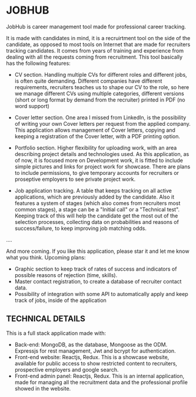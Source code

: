 # JOBHUB

JobHub is career management tool made for professional career tracking. 

It is made with candidates in mind, it is a recruirtment tool on the side of the candidate, as opposed to most tools on Internet that are made for recruiters tracking candidates. It comes from years of training and experience from dealing with all the requests coming from recruitment. This tool basically has the following features:

- CV section. Handling multiple CVs for different roles and different jobs, is often quite demanding. Different companies have different requirements, recruiters teaches us to shape our CV to the role, so here we manage different CVs using multiple categories, different versions (short or long format by demand from the recruiter) printed in PDF (no word support)

- Cover letter section. One area I missed from LinkedIn, is the possibility of writing your own Cover letters per request from the applied company. This application allows management of Cover letters, copying and keeping a registration of the Cover letter, with a PDF printing option.

- Portfolio section. Higher flexibility for uploading work, with an area describing project details and technologies used. As this application, as of now, it is focused more on Development work, it is fitted to include simple pictures and links for project work for showcase. There are plans to include permissions, to give temporary accounts for recruiters or proseptive employers to see private project work.

- Job application tracking. A table that keeps tracking on all active applications, which are previously added by the candidate. Also it features a system of stages (which also comes from recruiters most common stages), a stage can be a "Initial call" or a "Technical test". Keeping track of this will help the candidate get the most out of the selection processes, collecting data on probabilities and reasons of success/failure, to keep improving job matching odds.

....

And more coming. If you like this application, please star it and let me know what you think. Upcoming plans: 

- Graphic section to keep track of rates of success and indicators of possible reasons of rejection (time, skills).
- Master contact registration, to create a database of recruiter contact data.
- Possibility of integration with some API to automatically apply and keep track of jobs, inside of the application


## TECHNICAL DETAILS

This is a full stack application made with:

- Back-end: MongoDB, as the database, Mongoose as the ODM. Expressjs for rest management, Jwt and bcrypt for authentication.
- Front-end website: Reactjs, Redux. This is a showcase website, available for public access to show restricted content to recruiters, prospective employers and google search.
- Front-end admin panel: Reactjs, Redux. This is an internal application, made for managing all the recruitment data and the professional profile showed in the website.